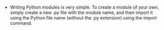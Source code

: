 * Writing Python modules is very simple. To create a module of your own, simply create a new .py file with the module name, and then import it using the Python file name (without the .py extension) using the import command.
